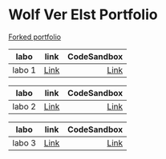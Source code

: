 # Wolf Ver Elst Portfolio

[Forked portfolio](https://github.com/mogumogudj/dev5-portfolios-2023) 


| labo        |link           | CodeSandbox  |
| ------------- |:-------------:| -----:|
| labo 1      | [Link](https://github.com/Bram-Colleman/Lab1-Speech) |  [Link](https://lab1-speech.vercel.app/)|

| labo        |link           | CodeSandbox  |
| ------------- |:-------------:| -----:|
| labo 2      | [Link]() |  [Link]()|

| labo        |link           | CodeSandbox  |
| ------------- |:-------------:| -----:|
| labo 3     | [Link](https://github.com/mogumogudj/Lab3-WeatherApp) |  [Link](https://lab3-weather-app.vercel.app/)|

